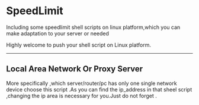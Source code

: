 # SpeedLimit
Including some speedlimit shell scripts on linux platform,which you can make adaptation to your server or needed

Highly welcome to push your shell script on Linux platform.

------

## Local Area Network Or Proxy Server
More specifically ,which server/router/pc has only one single network device choose this script .As you can find the ip_address in that sheel script ,changing the ip area is necessary for you.Just do not forget .
